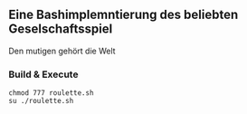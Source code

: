 ## Eine Bashimplemntierung des beliebten Geselschaftsspiel 

Den mutigen gehört die Welt

### Build & Execute

```shell
chmod 777 roulette.sh
su ./roulette.sh
```
